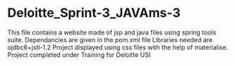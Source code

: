 # Deloitte_Sprint-3_JAVAms-3
This file contains a website made of jsp and java files using spring tools suite.
Dependancies are given in the pom.xml file
Libraries needed are ojdbc6+jstl-1.2
Project displayed using css files with the help of materialise.
Project completed under Training for Deloitte USI

